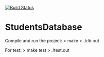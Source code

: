 [![Build Status](https://travis-ci.org/Angan7a/StudentsDatabase.svg?branch=master)](https://travis-ci.org/Angan7a/StudentsDatabase)

# StudentsDatabase

Compile and run the project:
    > make
    > ./db.out

For test:
    > make test
    > ./test.out

